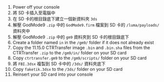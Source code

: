 1. Power off your console
2. 將 SD 卡插入至電腦中
3. 在 SD 卡的根目錄底下建立一個新資料夾 `3ds`
4. 解壓 GodMode9 `.zip` 中的 `GodMode9.firm` 檔案到 SD 卡的 `/luma/payloads/` 資料夾中
5. 解壓 GodMode9 `.zip` 中的 `gm9` 資料夾到 SD 卡的根目錄底下
6. Create a folder named `in` in the `/gm9/` folder if it does not already exist
7. Copy the 11.15.0 CTRTransfer image `.bin` and `.bin.sha` files from the CTRTransfer `.zip` to the `/gm9/in/` folder on your SD card
8. Copy `ctrtransfer.gm9` to the `/gm9/scripts/` folder on your SD card
9. 將 `FBI.3dsx` 複製到 SD 卡中的 `/3ds/` 資料夾底下
10. Copy `faketik.3dsx` to the `/3ds/` folder on your SD card
11. Reinsert your SD card into your console
